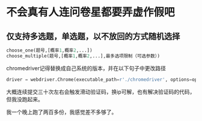 # 不会真有人连问卷星都要弄虚作假吧
## 仅支持多选题，单选题，以不放回的方式随机选择

```python
choose_one(题号,[概率1,概率2,...])
choose_multiple(题号,[概率1,概率2,...],最多选项限制（可选参数）)
```

chromedriver记得替换成自己系统的版本，并在以下句子中更改路径

```python
driver = webdriver.Chrome(executable_path=r'./chromedriver', options=opt)
```

大概连续提交三十次左右会触发滑动验证码，换ip可解，也有解决验证码的代码，但我没跑起来。

我一个晚上跑了两百多份，我感觉差不多够了。


